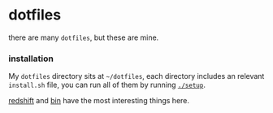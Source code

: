 # dotfiles

there are many `dotfiles`, but these are mine.

### installation

My `dotfiles` directory sits at `~/dotfiles`, each directory includes an relevant `install.sh` file, you can run all of them by running [`./setup`](/setup).

[redshift](/redshift/) and [bin](/bin/) have the most interesting things here.
